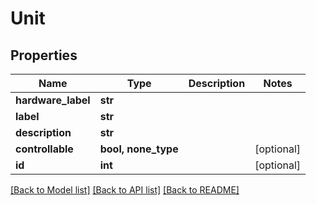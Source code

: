 # Unit


## Properties
Name | Type | Description | Notes
------------ | ------------- | ------------- | -------------
**hardware_label** | **str** |  | 
**label** | **str** |  | 
**description** | **str** |  | 
**controllable** | **bool, none_type** |  | [optional] 
**id** | **int** |  | [optional] 

[[Back to Model list]](../README.md#documentation-for-models) [[Back to API list]](../README.md#documentation-for-api-endpoints) [[Back to README]](../README.md)


